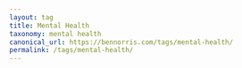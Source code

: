 ```yaml
---
layout: tag
title: Mental Health
taxonomy: mental health
canonical_url: https://bennorris.com/tags/mental-health/
permalink: /tags/mental-health/
---
```

